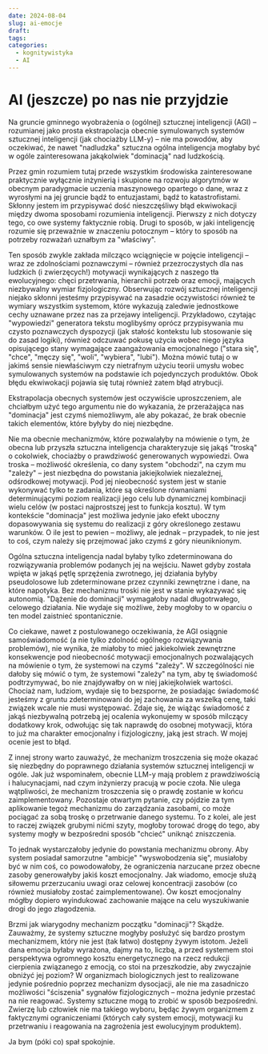 ```yaml
---
date: 2024-08-04
slug: ai-emocje
draft:
tags:
categories:
  - kognitywistyka
  - AI
---
```


# AI (jeszcze) po nas nie przyjdzie

Na gruncie gminnego wyobrażenia o (ogólnej) sztucznej inteligencji (AGI) –
rozumianej jako prosta ekstrapolacja obecnie symulowanych systemów sztucznej
inteligencji (jak chociażby LLM-y) – nie ma powodów, aby oczekiwać, że nawet
"nadludzka" sztuczna ogólna inteligencja mogłaby być w ogóle zainteresowana
jakąkolwiek "dominacją" nad ludzkością.

Przez gmin rozumiem tutaj przede wszystkim środowiska zainteresowane praktycznie
wyłącznie inżynierią i skupione na rozwoju algorytmów w obecnym paradygmacie
uczenia maszynowego opartego o dane, wraz z wyrosłymi na jej gruncie bądź to
entuzjastami, bądź to katastrofistami. Skłonny jestem im przypisywać dość
nieszczęśliwy błąd ekwiwokacji między dwoma sposobami rozumienia inteligencji.
Pierwszy z nich dotyczy tego, co owe systemy faktycznie robią. Drugi to sposób,
w jaki inteligencję rozumie się przeważnie w znaczeniu potocznym – który to
sposób na potrzeby rozważań uznałbym za "właściwy".

Ten sposób zwykle zakłada milcząco wciągnięcie w pojęcie inteligencji – wraz ze
zdolnościami poznawczymi – również przezroczystych dla nas ludzkich (i
zwierzęcych!) motywacji wynikających z naszego tła ewolucyjnego: chęci
przetrwania, hierarchii potrzeb oraz emocji, mających niezbywalny wymiar
fizjologiczny. Obserwując rozwój sztucznej inteligencji niejako skłonni jesteśmy
przypisywać na zasadzie oczywistości również te wymiary wszystkim systemom,
które wykazują zaledwie jednostkowe cechy uznawane przez nas za przejawy
inteligencji. Przykładowo, czytając "wypowiedzi" generatora tekstu moglibyśmy
oprócz przypisywania mu czysto poznawczych dyspozycji (jak stałość kontekstu lub
stosowanie się do zasad logiki), również odczuwać pokusę użycia wobec niego
języka opisującego stany wymagające zaangażowania emocjonalnego ("stara się",
"chce", "męczy się", "woli", "wybiera", "lubi"). Można mówić tutaj o w jakimś
sensie niewłaściwym czy nietrafnym użyciu teorii umysłu wobec symulowanych
systemów na podstawie ich pojedynczych produktów. Obok błędu ekwiwokacji pojawia
się tutaj również zatem błąd atrybucji.

Ekstrapolacja obecnych systemów jest oczywiście uproszczeniem, ale chciałbym
użyć tego argumentu nie do wykazania, że przerażająca nas "dominacja" jest czymś
niemożliwym, ale aby pokazać, że brak obecnie takich elementów, które byłyby do
niej niezbędne.

Nie ma obecnie mechanizmów, które pozwalałyby na mówienie o tym, że obecna lub
przyszła sztuczna inteligencja charakteryzuje się jakąś "troską" o cokolwiek,
chociażby o prawdziwość generowanych wypowiedzi. Owa troska – możliwość
określenia, co dany system "obchodzi", na czym mu "zależy" – jest niezbędna do
powstania jakiejkolwiek niezależnej, odśrodkowej motywacji. Pod jej nieobecność
system jest w stanie wykonywać tylko te zadania, które są określone równaniami
determinującymi poziom realizacji jego celu lub dynamicznej kombinacji wielu
celów (w postaci najprostszej jest to funkcja kosztu). W tym kontekście
"dominacja" jest możliwa jedynie jako efekt uboczny dopasowywania się systemu do
realizacji z góry określonego zestawu warunków. O ile jest to pewien – możliwy,
ale jednak – przypadek, to nie jest to coś, czym należy się przejmować jako
czymś z góry nieuniknionym.

Ogólna sztuczna inteligencja nadal byłaby tylko zdeterminowana do rozwiązywania
problemów podanych jej na wejściu. Nawet gdyby została wpięta w jakąś pętlę
sprzężenia zwrotnego, jej działania byłyby pseudolosowe lub zdeterminowane przez
czynniki zewnętrzne i dane, na które napotyka. Bez mechanizmu troski nie jest w
stanie wykazywać się autonomią. "Dążenie do dominacji" wymagałoby nadal
długotrwałego, celowego działania. Nie wydaje się możliwe, żeby mogłoby to w
oparciu o ten model zaistnieć spontanicznie.

Co ciekawe, nawet z postulowanego oczekiwania, że AGI osiągnie samoświadomość (a
nie tylko zdolność ogólnego rozwiązywania problemów), nie wynika, że miałoby to
mieć jakiekolwiek zewnętrzne konsekwencje pod nieobecność motywacji
emocjonalnych pozwalających na mówienie o tym, że systemowi na czymś "zależy". W
szczególności nie dałoby się mówić o tym, że systemowi "zależy" na tym, aby tę
świadomość podtrzymywać, bo nie znajdywałby on w niej jakiejkolwiek wartości.
Chociaż nam, ludziom, wydaje się to bezsporne, że posiadając świadomość jesteśmy
z gruntu zdeterminowani do jej zachowania za wszelką cenę, taki związek wcale
nie musi występować. Zdaje się, że wiążąc świadomość z jakąś niezbywalną
potrzebą jej ocalenia wykonujemy w sposób milczący dodatkowy krok, odwołując się
tak naprawdę do osobnej motywacji, która to już ma charakter emocjonalny i
fizjologiczny, jaką jest strach. W mojej ocenie jest to błąd.

Z innej strony warto zauważyć, że mechanizm troszczenia się może okazać się
niezbędny do poprawnego działania systemów sztucznej inteligencji w ogóle. Jak
już wspominałem, obecnie LLM-y mają problem z prawdziwością i halucynacjami, nad
czym inżynierzy pracują w pocie czoła. Nie ulega wątpliwości, że mechanizm
troszczenia się o prawdę zostanie w końcu zaimplementowany. Pozostaje otwartym
pytanie, czy pójdzie za tym aplikowanie tegoż mechanizmu do zarządzania
zasobami, co może pociągać za sobą troskę o przetrwanie danego systemu. To z
kolei, ale jest to raczej związek grubymi nićmi szyty, mogłoby torować drogę do
tego, aby systemy mogły w bezpośredni sposób "chcieć" uniknąć zniszczenia.

To jednak wystarczałoby jedynie do powstania mechanizmu obrony. Aby system
posiadał samorzutne "ambicje" "wyswobodzenia się", musiałoby być w nim coś, co
powodowałoby, że ograniczenia narzucane przez obecne zasoby generowałyby jakiś
koszt emocjonalny. Jak wiadomo, emocje służą siłowemu przerzucaniu uwagi oraz
celowej koncentracji zasobów (co również musiałoby zostać zaimplementowane). Ów
koszt emocjonalny mógłby dopiero wyindukować zachowanie mające na celu
wyszukiwanie drogi do jego złagodzenia.

Brzmi jak wiarygodny mechanizm początku "dominacji"? Skądże. Zauważmy, że
systemy sztuczne mogłyby posłużyć się bardzo prostym mechanizmem, który nie jest
(tak łatwo) dostępny żywym istotom. Jeżeli dana emocja byłaby wyrażona, dajmy na
to, liczbą, a przed systemem stoi perspektywa ogromnego kosztu energetycznego na
rzecz redukcji cierpienia związanego z emocją, co stoi na przeszkodzie, aby
zwyczajnie obniżyć jej poziom? W organizmach biologicznych jest to realizowane
jedynie pośrednio poprzez mechanizm dysocjacji, ale nie ma zasadniczo możliwości
"ściszenia" sygnałów fizjologicznych – można jedynie przestać na nie reagować.
Systemy sztuczne mogą to zrobić w sposób bezpośredni. Zwierzę lub człowiek nie
ma takiego wyboru, będąc żywym organizmem z faktycznymi ograniczeniami (których
cały system emocji, motywacji ku przetrwaniu i reagowania na zagrożenia jest
ewolucyjnym produktem).

Ja bym (póki co) spał spokojnie.
